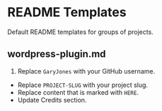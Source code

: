 # README Templates

Default README templates for groups of projects.

## wordpress-plugin.md

1. Replace `GaryJones` with your GitHub username.
* Replace `PROJECT-SLUG` with your project slug.
* Replace content that is marked with `HERE`.
* Update Credits section.
